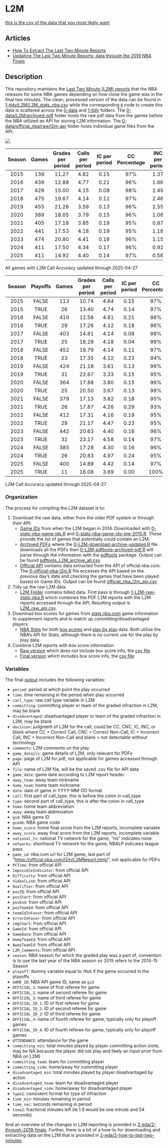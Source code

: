 
<!-- README.md is generated from README.Rmd. Please edit README.Rmd for corrections file -->

# L2M

[this is the csv of the data that you most likely
want](1-tidy/L2M/L2M_stats_nba.csv)

## Articles

- [How To Extract The Last Two Minute
  Reports](2-eda/2-how-to-last-two-minutes)
- [Updating The Last Two Minute Reports: data through the 2019 NBA
  Finals](2-eda/2-through-2019-finals)

## Description

This repository maintains the [Last Two Minute (L2M)
reports](https://official.nba.com/2021-22-nba-officiating-last-two-minute-reports/)
that the NBA releases for some NBA games depending on how close the game
was in the final two minutes. The clean, processed version of the data
can be found in
[1-tidy/L2M/L2M_stats_nba.csv](1-tidy/L2M/L2M_stats_nba.csv) while the
corresponding [`R`](https://www.r-project.org/) code to create this data
is scattered across the [0-data](0-data) and [1-tidy](1-tidy) folders.
The [0-data/L2M/archived-pdf](0-data/L2M/archived-pdf) folder hosts the
raw pdf data from the games before the NBA utilized an API for storing
L2M information. The
[0-data/official_nba/raw/l2m-api](0-data/official_nba/raw/l2m-api)
folder hosts individual game files from the API.

![](README_files/figure-gfm/calls-1.png)<!-- -->

| Season | Games | Grades per period | Calls per period | IC per period | CC Percentage | INC per period | Bad Calls Percentage | CNC per period |
|:--:|:--:|:--:|:--:|:--:|:--:|:--:|:--:|:--:|
| 2015 | 139 | 11.27 | 4.82 | 0.15 | 97% | 1.37 | 25% | 5.08 |
| 2016 | 439 | 12.88 | 4.77 | 0.21 | 96% | 1.66 | 29% | 6.45 |
| 2017 | 428 | 15.00 | 4.15 | 0.08 | 98% | 2.49 | 39% | 8.36 |
| 2018 | 475 | 19.67 | 4.14 | 0.12 | 97% | 2.46 | 39% | 13.07 |
| 2019 | 455 | 21.28 | 3.59 | 0.13 | 96% | 2.55 | 44% | 15.14 |
| 2020 | 389 | 18.05 | 3.79 | 0.15 | 96% | 1.08 | 25% | 13.18 |
| 2021 | 405 | 17.18 | 3.85 | 0.19 | 95% | 0.87 | 22% | 12.47 |
| 2022 | 441 | 17.53 | 4.18 | 0.19 | 95% | 1.18 | 26% | 12.18 |
| 2023 | 474 | 20.80 | 4.41 | 0.16 | 96% | 1.15 | 24% | 15.24 |
| 2024 | 411 | 17.50 | 4.34 | 0.17 | 96% | 0.92 | 21% | 12.24 |
| 2025 | 411 | 14.92 | 4.40 | 0.14 | 97% | 0.56 | 14% | 9.97 |

All games with L2M Call Accuracy updated through 2025-04-27

| Season | Playoffs | Games | Grades per period | Calls per period | IC per period | CC Percentage | INC per period | Bad Calls Percentage | CNC per period |
|:--:|:--:|:--:|:--:|:--:|:--:|:--:|:--:|:--:|:--:|
| 2015 | FALSE | 113 | 10.74 | 4.84 | 0.15 | 97% | 1.36 | 24% | 4.54 |
| 2015 | TRUE | 26 | 13.40 | 4.74 | 0.14 | 97% | 1.43 | 25% | 7.23 |
| 2016 | FALSE | 410 | 12.58 | 4.81 | 0.21 | 96% | 1.58 | 28% | 6.18 |
| 2016 | TRUE | 29 | 17.26 | 4.12 | 0.18 | 96% | 2.82 | 43% | 10.32 |
| 2017 | FALSE | 403 | 14.81 | 4.14 | 0.08 | 98% | 2.46 | 38% | 8.21 |
| 2017 | TRUE | 25 | 18.29 | 4.18 | 0.04 | 99% | 3.07 | 43% | 11.04 |
| 2018 | FALSE | 452 | 19.79 | 4.14 | 0.11 | 97% | 2.47 | 39% | 13.18 |
| 2018 | TRUE | 23 | 17.35 | 4.12 | 0.23 | 94% | 2.42 | 41% | 10.81 |
| 2019 | FALSE | 424 | 21.18 | 3.61 | 0.13 | 96% | 2.57 | 44% | 14.99 |
| 2019 | TRUE | 31 | 22.67 | 3.33 | 0.15 | 95% | 2.21 | 43% | 17.13 |
| 2020 | FALSE | 364 | 17.88 | 3.80 | 0.15 | 96% | 1.08 | 25% | 13.00 |
| 2020 | TRUE | 25 | 20.50 | 3.67 | 0.13 | 96% | 1.03 | 25% | 15.80 |
| 2021 | FALSE | 379 | 17.13 | 3.82 | 0.18 | 95% | 0.84 | 22% | 12.48 |
| 2021 | TRUE | 26 | 17.87 | 4.26 | 0.29 | 93% | 1.26 | 28% | 12.35 |
| 2022 | FALSE | 412 | 17.31 | 4.16 | 0.19 | 95% | 1.17 | 25% | 11.98 |
| 2022 | TRUE | 29 | 21.17 | 4.47 | 0.23 | 95% | 1.33 | 27% | 15.37 |
| 2023 | FALSE | 442 | 20.63 | 4.40 | 0.16 | 96% | 1.15 | 24% | 15.09 |
| 2023 | TRUE | 32 | 23.17 | 4.58 | 0.14 | 97% | 1.19 | 23% | 17.39 |
| 2024 | FALSE | 385 | 17.28 | 4.30 | 0.16 | 96% | 0.90 | 20% | 12.09 |
| 2024 | TRUE | 26 | 20.83 | 4.97 | 0.24 | 95% | 1.21 | 23% | 14.66 |
| 2025 | FALSE | 400 | 14.89 | 4.42 | 0.14 | 97% | 0.55 | 14% | 9.92 |
| 2025 | TRUE | 11 | 16.08 | 3.69 | 0.00 | 100% | 0.85 | 19% | 11.54 |

L2M Call Accuracy updated through 2025-04-27

### Organization

The process for compiling the L2M dataset is to:

1.  Download the raw data, either from the older PDF system or through
    their API:
    - [Game IDs](0-data/stats_nba) from when the L2M began in 2014.
      Downloaded with
      [0-stats-nba-game-ids.R](0-data/0-stats-nba-game-ids.R) and
      [0-stats-nba-game-ids-pre-2015.R](0-data/0-stats-nba-game-ids-pre-2015.R).
      These provide the list of games that potentially could contain an
      L2M.
    - [Archived PDFs](0-data/L2M/archived-pdf) where the
      [0-L2M-download-archive-updated.R](0-data/0-L2M-download-archive-updated.R)
      file downloads all the PDFs then
      [0-L2M-pdftools-archived-pdf.R](0-data/0-L2M-pdftools-archived-pdf.R)
      will parse through the information with the
      [pdftools](https://github.com/ropensci/pdftools) package. Output
      can be found
      [pdftools_L2M_archive_all.csv](0-data/L2M/archived-pdf/pdftools_L2M_archive_all.csv).
    - [Official API](0-data/official_nba) contains data extracted from
      the API of official.nba.com. The
      [0-official-nba-l2m.R](0-data/0-official-nba-l2m.R) file accesses
      the API based on the previous day’s date and checking the games
      that have been played based on Game IDs. Output can be found
      [official_nba_l2m_api.csv](0-data/official_nba/official_nba_l2m_api.csv).
2.  Tidy up the raw L2M data
    - [L2M Folder](1-tidy/L2M/) contains tidied data. First pass is
      through [1-L2M-raw-stats-nba.R](1-tidy/1-L2M-raw-stats-nba.R)
      which combines the PDF L2M reports with the L2M reports accessed
      through the API. Resulting output is
      [L2M_raw_api.csv](1-tidy/L2M/L2M_raw_api.csv).
3.  Download box scores for games from
    [stats.nba.com](https://stats.nba.com/) game information to
    supplement reports and to match up committing/disadvantaged players.
    - [NBA Stats](0-data/stats_nba/) for both [box
      scores](0-data/0-stats-nba-box-data.R) and [play by
      play](0-data/0-stats-nba-pbp-data.R) data. Both utilize the NBA’s
      API for Stats, although there is no current use for the play by
      play data.
4.  Combine L2M reports with box score information
    - [Raw version](1-tid1-L2M-raw-stats-nba.R) which does not include
      box score info, the [csv file](1-tidy/L2M_raw_api.csv)
    - [Final version](1-tidy/1-L2M-stats-nba.R) which includes box score
      info, the [csv file](1-tidy/L2M/L2M_stats_nba.csv)

### Variables

The final [output](1-tidy/L2M/L2M_stats_nba.csv) includes the following
variables:

- `period`: period at which point the play occurred
- `time`: time remaining in the period when play occurred
- `call_type`: raw call type variable in L2M
- `committing`: committing player or team of the graded infraction in
  L2M, may be blank
- `disadvantaged`: disadvantaged player or team of the graded infraction
  in L2M, may be blank
- `decision`: judgment of L2M for the call, could be CC, CNC, IC, INC,
  or blank where CC = Correct Call, CNC = Correct Non-Call, IC =
  Incorrect Call, INC = Incorrect Non-Call and blank = not detectable
  without technology
- `comments`: L2M comments on the play
- `game_details`: game details of L2M, only relevant for PDFs
- `page`: page of L2M for pdf, not applicable for games accessed through
  API
- `file`: name of L2M file, will be the saved .csv file for API data
- `game_date`: game date according to L2M report header
- `away_team`: away team nickname
- `home_team`: home team nickname
- `date`: date of game in YYYY-MM-DD format
- `call`: first part of call_type, this is before the colon in call_type
- `type`: second part of call_type, this is after the colon in call_type
- `home`: home team abbreviation
- `away`: away team abbreviation
- `gid`: NBA game ID
- `gcode`: NBA game code
- `home_score`: home final score from the L2M reports, incomplete
  variable
- `away_score`: away final score from the L2M reports, incomplete
  variable
- `national_tv`: national TV network for the game, “no” indicates none
- `networks`: shorthand TV network for the game, NBALP indicates league
  pass
- `game_id`: nba.com url for L2M game, last part of
  “<https://official.nba.com/l2m/L2MReport.html/>”, not applicable for
  PDFs
- `PCTime`: from official API
- `ImposibleIndicator`: from official API
- `Difficulty`: from official API
- `VideolLink`: from official API
- `Qualifier`: from official API
- `posID`: from official API
- `posStart`: from official API
- `posEnd`: from official API
- `posTeamId`: from official API
- `teamIdInFavor`: from official API
- `errorInFavor`: from official API
- `imgChart`: from official API
- `GameId`: from official API
- `GameDate`: from official API
- `HomeTeamId`: from official API
- `AwayTeamId`: from official API
- `L2M_Comments`: from official API
- `season`: NBA season for which the graded play was a part of,
  convention is to use the last year of the NBA season so 2015 refers to
  the 2014-15 Season
- `playoff`: dummy variable equal to `TRUE` if the game occurred in the
  playoffs
- `GAME_ID`: NBA API game ID, same as `gid`
- `OFFICIAL_1`: name of first referee for game
- `OFFICIAL_2`: name of second referee for game
- `OFFICIAL_3`: name of third referee for game
- `OFFICIAL_ID_1`: ID of first referee for game
- `OFFICIAL_ID_2`: ID of second referee for game
- `OFFICIAL_ID_3`: ID of third referee for game
- `OFFICIAL_4`: name of fourth referee for game, typically only for
  playoff games
- `OFFICIAL_ID_4`: ID of fourth referee for game, typically only for
  playoff games
- `ATTENDANCE`: attendance for the game
- `committing_min`: total minutes played by player committing action
  (note, may be NA because the player did not play and likely an input
  error from NBA on L2M)
- `committing_team`: team for committing player
- `committing_side`: home/away for committing player
- `disadvantaged_min`: total minutes played by player disadvantaged by
  action
- `disadvantaged_team`: team for disadvantaged player
- `disadvantaged_side`: home/away for disadvantaged player
- `type2`: consistent format for type of infraction
- `time_min`: minutes remaining in period
- `time_sec`: seconds remaining in period
- `time2`: fractional minutes left (ie 1.9 would be one minute and 54
  seconds)

And an overview of the changes in L2M reporting is provided in
[2-eda/2-through-2019-finals](2-eda/2-through-2019-finals). Further,
there is a bit of a how-to for downloading and extracting data on the
L2M that is provided in
[2-eda/2-how-to-last-two-minutes](2-eda/2-how-to-last-two-minutes)
